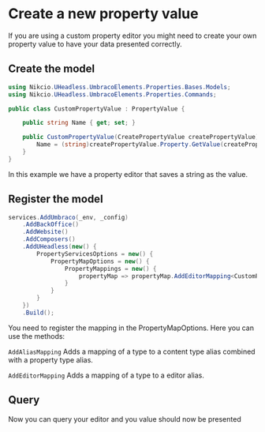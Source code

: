 # Create a new property value

If you are using a custom property editor you might need to create your own property value to have your data presented correctly.

## Create the model
```csharp
using Nikcio.UHeadless.UmbracoElements.Properties.Bases.Models;
using Nikcio.UHeadless.UmbracoElements.Properties.Commands;

public class CustomPropertyValue : PropertyValue {

    public string Name { get; set; }

    public CustomPropertyValue(CreatePropertyValue createPropertyValue) : base(createPropertyValue) {
        Name = (string)createPropertyValue.Property.GetValue(createPropertyValue.Culture);
    }
}
```

In this example we have a property editor that saves a string as the value.

## Register the model
```csharp
services.AddUmbraco(_env, _config)
    .AddBackOffice()
    .AddWebsite()
    .AddComposers()
    .AddUHeadless(new() {
        PropertyServicesOptions = new() {
            PropertyMapOptions = new() {
                PropertyMappings = new() {
                    propertyMap => propertyMap.AddEditorMapping<CustomPropertyValue>("myCustomPropertyEditorAlias")
                }
            }
        }
    })
    .Build();
```

You need to register the mapping in the PropertyMapOptions. Here you can use the methods:

`AddAliasMapping`
Adds a mapping of a type to a content type alias combined with a property type alias.

`AddEditorMapping`
Adds a mapping of a type to a editor alias.

## Query

Now you can query your editor and you value should now be presented